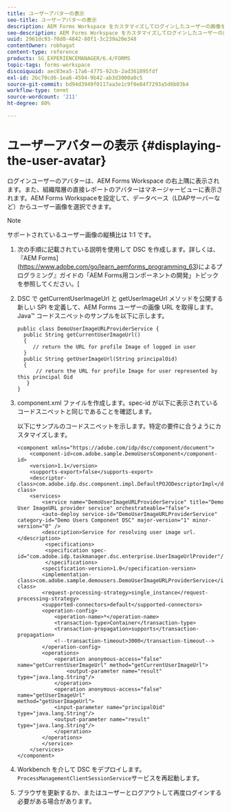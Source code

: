 ```yaml
---
title: ユーザーアバターの表示
seo-title: ユーザーアバターの表示
description: AEM Forms Workspace をカスタマイズしてログインしたユーザーの画像を表示する方法。
seo-description: AEM Forms Workspace をカスタマイズしてログインしたユーザーの画像を表示する方法。
uuid: 2961dc93-f0d0-4842-80f1-3c239a20e348
contentOwner: robhagat
content-type: reference
products: SG_EXPERIENCEMANAGER/6.4/FORMS
topic-tags: forms-workspace
discoiquuid: aec03ea5-17a6-4775-92cb-2ad361895fdf
exl-id: 2bc70cd6-1ea6-4594-9b42-ab3d3000a0c5
source-git-commit: bd94d3949f0117aa3e1c9f0e84f7293a5d6b03b4
workflow-type: tm+mt
source-wordcount: '211'
ht-degree: 80%

---
```


# ユーザーアバターの表示  {#displaying-the-user-avatar}

ログインユーザーのアバターは、AEM Forms Workspace の右上隅に表示されます。また、組織階層の直接レポートのアバターはマネージャービューに表示されます。AEM Forms Workspaceを設定して、データベース（LDAPサーバーなど）からユーザー画像を選択できます。

>[!NOTE]
>
>サポートされているユーザー画像の縦横比は 1:1 です。

1. 次の手順に記載されている説明を使用して DSC を作成します。詳しくは、『AEM Forms](https://www.adobe.com/go/learn_aemforms_programming_63)によるプログラミング』ガイドの「AEM Forms用コンポーネントの開発」トピックを参照してください。[
1. DSC で getCurrentUserImageUrl と getUserImageUrl メソッドを公開する新しい SPI を定義して、AEM Forms ユーザーの画像 URL を取得します。Java™ コードスニペットのサンプルを以下に示します。

   ```as3
   public class DemoUserImageURLProviderService { 
     public String getCurrentUserImageUrl() 
     { 
        // return the URL for profile Image of logged in user 
     } 
     public String getUserImageUrl(String principalOid) 
     { 
         // return the URL for profile Image for user represented by this principal Oid 
      } 
   }
   ```

1. component.xml ファイルを作成します。spec-id が以下に表示されているコードスニペットと同じであることを確認します。

   以下にサンプルのコードスニペットを示します。特定の要件に合うようにカスタマイズします。

   ```as3
   <component xmlns="https://adobe.com/idp/dsc/component/document"> 
       <component-id>com.adobe.sample.DemoUsersComponent</component-id> 
       <version>1.1</version> 
       <supports-export>false</supports-export> 
       <descriptor-class>com.adobe.idp.dsc.component.impl.DefaultPOJODescriptorImpl</descriptor-class> 
       <services> 
           <service name="DemoUserImageURLProviderService" title="Demo User ImageURL provider service" orchestrateable="false"> 
           <auto-deploy service-id="DemoUserImageURLProviderService" category-id="Demo Users Component DSC" major-version="1" minor-version="0" /> 
           <description>Service for resolving user image url.</description> 
            <specifications> 
            <specification spec-id="com.adobe.idp.taskmanager.dsc.enterprise.UserImageUrlProvider"/> 
            </specifications> 
           <specification-version>1.0</specification-version> 
           <implementation-class>com.adobe.sample.demousers.DemoUserImageURLProviderService</implementation-class> 
           <request-processing-strategy>single_instance</request-processing-strategy> 
           <supported-connectors>default</supported-connectors> 
           <operation-config> 
               <operation-name>*</operation-name> 
               <transaction-type>Container</transaction-type> 
               <transaction-propagation>supports</transaction-propagation> 
               <!--transaction-timeout>3000</transaction-timeout--> 
           </operation-config> 
           <operations> 
               <operation anonymous-access="false" name="getCurrentUserImageUrl" method="getCurrentUserImageUrl"> 
                   <output-parameter name="result" type="java.lang.String"/> 
               </operation> 
               <operation anonymous-access="false" name="getUserImageUrl" 
   method="getUserImageUrl"> 
               <input-parameter name="principalOid" type="java.lang.String"/> 
               <output-parameter name="result" type="java.lang.String"/> 
               </operation> 
           </operations> 
           </service> 
       </services>
   </component>
   ```

1. Workbench を介して DSC をデプロイします。`ProcessManagementClientSessionService`サービスを再起動します。
1. ブラウザを更新するか、またはユーザーとログアウトして再度ログインする必要がある場合があります。
